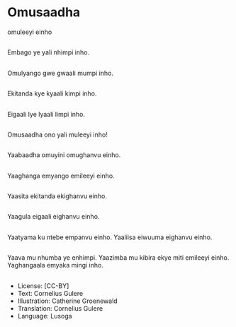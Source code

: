 # Omusaadha
omuleeyi einho

##
Embago ye yali nhimpi
inho.


##
Omulyango gwe gwaali
mumpi inho.


##
Ekitanda kye kyaali
kimpi inho.


##
Eigaali lye lyaali limpi
inho.


##
Omusaadha ono yali
muleeyi inho!


##
Yaabaadha omuyini
omughanvu einho.


##
Yaaghanga emyango
emileeyi einho.


##
Yaasita ekitanda
ekighanvu einho.


##
Yaagula eigaali
eighanvu einho.


##
Yaatyama ku ntebe
empanvu einho.
Yaaliisa eiwuuma
eighanvu einho.


##
Yaava mu nhumba ye
enhimpi.
Yaazimba mu kibira
ekye miti emileeyi
einho.
Yaghangaala emyaka
mingi inho.


##
* License: [CC-BY]
* Text: Cornelius Gulere
* Illustration: Catherine Groenewald
* Translation: Cornelius Gulere
* Language: Lusoga
